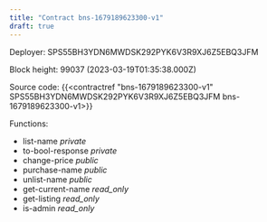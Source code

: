 ```yaml
---
title: "Contract bns-1679189623300-v1"
draft: true
---
```

Deployer: SPS55BH3YDN6MWDSK292PYK6V3R9XJ6Z5EBQ3JFM


 



Block height: 99037 (2023-03-19T01:35:38.000Z)

Source code: {{<contractref "bns-1679189623300-v1" SPS55BH3YDN6MWDSK292PYK6V3R9XJ6Z5EBQ3JFM bns-1679189623300-v1>}}

Functions:

* list-name _private_
* to-bool-response _private_
* change-price _public_
* purchase-name _public_
* unlist-name _public_
* get-current-name _read_only_
* get-listing _read_only_
* is-admin _read_only_
